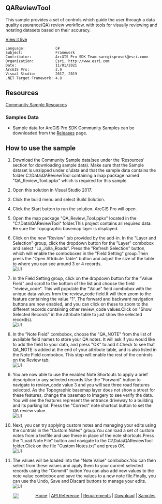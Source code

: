 ## QAReviewTool

<!-- TODO: Write a brief abstract explaining this sample -->
This sample provides a set of controls which guide the user through a data quality assurance(QA) review workflow, with tools for visually reviewing and notating datasets based on their accuracy.  
  


<a href="http://pro.arcgis.com/en/pro-app/sdk/" target="_blank">View it live</a>

<!-- TODO: Fill this section below with metadata about this sample-->
```
Language:              C#
Subject:               Framework
Contributor:           ArcGIS Pro SDK Team <arcgisprosdk@esri.com>
Organization:          Esri, http://www.esri.com
Date:                  11/01/2021
ArcGIS Pro:            2.9
Visual Studio:         2017, 2019
.NET Target Framework: 4.8
```

## Resources

[Community Sample Resources](https://github.com/Esri/arcgis-pro-sdk-community-samples#resources)

### Samples Data

* Sample data for ArcGIS Pro SDK Community Samples can be downloaded from the [Releases](https://github.com/Esri/arcgis-pro-sdk-community-samples/releases) page.  

## How to use the sample
<!-- TODO: Explain how this sample can be used. To use images in this section, create the image file in your sample project's screenshots folder. Use relative url to link to this image using this syntax: ![My sample Image](FacePage/SampleImage.png) -->
1. Download the Community Sample data(see under the 'Resources' section for downloading sample data). Make sure that the Sample dataset is unzipped under c:\data and that the sample data contains the folder C:\Data\QAReviewTool containing a map package named "QA_Review_Tool.ppkx" which is required for this sample.  
1. Open this solution in Visual Studio 2017.  
1. Click the build menu and select Build Solution.  
1. Click the Start button to run the solution.  ArcGIS Pro will open.  
1. Open the map package "QA_Review_Tool.ppkx" located in the "C:\Data\QAReviewTool" folder.This project contains all required data.  Be sure the Topographic basemap layer is displayed.  
1. Click on the new "Review" tab provided by the add-in.  In the "Layer and Selection" group, click the dropdown button for the "Layer" combobox and select "La_Jolla_Roads".  Press the "Refresh Selection" button, which will enable the comboboxes in the "Field Setting" group.Then press the "Open Attribute Table" button and adjust the size of the table to where you can see around 3 or 4 records.  
![UI](Screenshot/Screenshot1.png)  
  
1. In the Field Setting group, click on the dropdown button for the "Value Field" and scroll to the bottom of the list and choose the field "review_code".  This will populate the "Value" field combobox with the unique data values from the review_code field.It will then zoom to the feature containing the value "1".  The forward and backward navigation buttons are now enabled, and you can click on these to zoom to the different records containing other review_code values.Click on "Show Selected Records" in the attribute table to just show the selected record(s).  
![UI](Screenshot/Screenshot2.png)  
  
1. In the "Note Field" combobox, choose the "QA_NOTE" from the list of available field names to store your QA notes.  It will ask if you would like to add the field to your data, and press "OK" to add it.Check to see that QA_NOTE is added at the end of your attribute table, and is also listed in the Note Field combobox.  This step will enable the rest of the controls on the Review tab.  
![UI](Screenshot/Screenshot3.png)  
  
1. You are now able to use the enabled Note Shortcuts to apply a brief description to any selected records.Use the "Forward" button to navigate to review_code value 3 and you will see three road features selected.  As the Topographic basemap layer does not show a street for these features, change the basemap to Imagery to see verify the data.  You will see the features represent the entrance driveway to a building and its parking lot.  Press the "Correct" note shortcut button to set the QA review value.  
![UI](Screenshot/Screenshot4.png)  
  
1. Next, you can try applying custom notes and managing your edits using the controls in the "Custom Notes" group.You can load a set of custom notes from a textfile and use these in place of the note shortcuts.Press the "Load Note File" button and navigate to the C:\Data\QAReviewTool folder.Click on the file "Custom Notes.txt" and press OK.  
![UI](Screenshot/Screenshot5.png)  
  
1. The values will be loaded into the "Note Value" combobox.You can then select from these values and apply them to your current selected records using the "Commit" button.You can also add new values to the note value combobox and save the values to a new note file.Finally, you can use the Undo, Save and Discard buttons to manage your edits.  
![UI](Screenshot/Screenshot6.png)  
  


<!-- End -->

&nbsp;&nbsp;&nbsp;&nbsp;&nbsp;&nbsp;<img src="https://esri.github.io/arcgis-pro-sdk/images/ArcGISPro.png"  alt="ArcGIS Pro SDK for Microsoft .NET Framework" height = "20" width = "20" align="top"  >
&nbsp;&nbsp;&nbsp;&nbsp;&nbsp;&nbsp;&nbsp;&nbsp;&nbsp;&nbsp;&nbsp;&nbsp;
[Home](https://github.com/Esri/arcgis-pro-sdk/wiki) | <a href="https://pro.arcgis.com/en/pro-app/latest/sdk/api-reference" target="_blank">API Reference</a> | [Requirements](https://github.com/Esri/arcgis-pro-sdk/wiki#requirements) | [Download](https://github.com/Esri/arcgis-pro-sdk/wiki#installing-arcgis-pro-sdk-for-net) | <a href="https://github.com/esri/arcgis-pro-sdk-community-samples" target="_blank">Samples</a>

